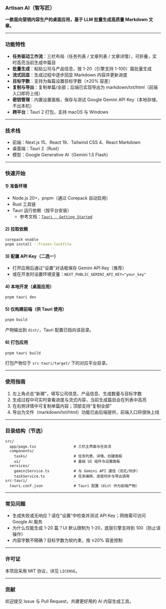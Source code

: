 ### Artisan AI（智写匠）

**一款面向营销内容生产的桌面应用，基于 LLM 批量生成高质量 Markdown 文章。**

---

### 功能特性
- **任务驱动工作流**：三栏布局（任务列表 / 文章列表 / 文章详情），可折叠，实时高亮当前生成中篇目
- **批量生成**：粘贴公司与产品信息，按 1-20（引擎支持 1-100）篇批量生成
- **流式回显**：生成过程中逐步回显 Markdown 内容并更新进度
- **目标字数**：支持为每篇设置目标字数（±20% 容差）
- **复制与导出**：复制单篇/全部；后端已实现导出为 markdown/txt/html（前端入口即将上线）
- **密钥管理**：内置设置面板，保存与测试 Google Gemini API Key（本地存储，不出本机）
- **跨平台**：Tauri 2 打包，支持 macOS 与 Windows

---

### 技术栈
- 前端：Next.js 15、React 19、Tailwind CSS 4、React Markdown
- 桌面端：Tauri 2（Rust）
- 模型：Google Generative AI（Gemini 1.5 Flash）

---

### 快速开始

#### 1) 准备环境
- Node.js 20+，pnpm（通过 Corepack 自动启用）
- Rust 工具链
- Tauri 运行依赖（按平台安装）
  - 参考文档：[`Tauri - Getting Started`](https://tauri.app/start/)

#### 2) 拉取依赖
```bash
corepack enable
pnpm install --frozen-lockfile
```

#### 3) 配置 API Key（二选一）
- 打开应用后通过“设置”对话框保存 Gemini API Key（推荐）
- 或在开发时设置环境变量：`NEXT_PUBLIC_GEMINI_API_KEY="your_key"`

#### 4) 本地开发（桌面应用）
```bash
pnpm tauri dev
```

#### 5) 仅构建前端（供 Tauri 使用）
```bash
pnpm build
```
产物输出到 `dist/`，Tauri 配置已指向该目录。

#### 6) 打包应用
```bash
pnpm tauri build
```
打包产物位于 `src-tauri/target/` 下的对应平台目录。

---

### 使用指南
1. 左上角点击“新建”，填写公司信息、产品信息、生成数量与目标字数
2. 生成过程中可实时查看进度与流式内容，当前生成篇目会在列表中高亮
3. 在右侧详情中可复制单篇内容；顶部支持“复制全部”
4. 导出为文件（markdown/txt/html）功能已由后端提供，前端入口将很快上线

---

### 目录结构（节选）
```
src/
  app/page.tsx                 # 三栏主界面与任务流
  components/
    tasks/                     # 任务列表、详情、创建面板
    ui/                        # 基础 UI 组件与设置面板
  services/
    geminiService.ts           # 与 Gemini API 通信（流式/同步）
    taskService.ts             # 任务编排、进度同步与导出调用
src-tauri/
  tauri.conf.json              # Tauri 配置（dist 作为前端产物）
```

---

### 常见问题
- 生成失败或无响应？请在“设置”中检查并测试 API Key；网络需可访问 Google AI 服务
- 为什么仅能生成 1-20 篇？UI 默认限制为 1-20，底层引擎支持到 100（防止误操作）
- 内容字数不精确？目标字数为软约束，按 ±20% 容差控制

---

### 许可证
本项目采用 MIT 协议，详见 `LICENSE`。

---

### 贡献
欢迎提交 Issue 与 Pull Request，共建更好用的 AI 内容生成工具。


